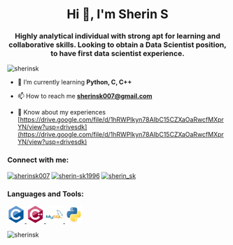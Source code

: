 





<h1 align="center">Hi 👋, I'm Sherin S</h1>
<h3 align="center">Highly analytical individual with strong apt for learning and collaborative skills. Looking to obtain a Data Scientist position, to have first data scientist experience.</h3>

<p align="left"> <img src="https://komarev.com/ghpvc/?username=sherinsk&label=Profile%20views&color=0e75b6&style=flat" alt="sherinsk" /> </p>

- 🌱 I’m currently learning **Python, C, C++**

- 📫 How to reach me **sherinsk007@gmail.com**

- 📄 Know about my experiences [https://drive.google.com/file/d/1hRWPlkyn78AIbC15CZXaOaRwcfMXprYN/view?usp=drivesdk](https://drive.google.com/file/d/1hRWPlkyn78AIbC15CZXaOaRwcfMXprYN/view?usp=drivesdk)

<h3 align="left">Connect with me:</h3>
<p align="left">
<a href="https://twitter.com/sherinsk007" target="blank"><img align="center" src="https://raw.githubusercontent.com/rahuldkjain/github-profile-readme-generator/master/src/images/icons/Social/twitter.svg" alt="sherinsk007" height="30" width="40" /></a>
<a href="https://linkedin.com/in/sherin-sk1996" target="blank"><img align="center" src="https://raw.githubusercontent.com/rahuldkjain/github-profile-readme-generator/master/src/images/icons/Social/linked-in-alt.svg" alt="sherin-sk1996" height="30" width="40" /></a>
<a href="https://instagram.com/sherin_sk" target="blank"><img align="center" src="https://raw.githubusercontent.com/rahuldkjain/github-profile-readme-generator/master/src/images/icons/Social/instagram.svg" alt="sherin_sk" height="30" width="40" /></a>
</p>

<h3 align="left">Languages and Tools:</h3>
<p align="left"> <a href="https://www.cprogramming.com/" target="_blank" rel="noreferrer"> <img src="https://raw.githubusercontent.com/devicons/devicon/master/icons/c/c-original.svg" alt="c" width="40" height="40"/> </a> <a href="https://www.w3schools.com/cpp/" target="_blank" rel="noreferrer"> <img src="https://raw.githubusercontent.com/devicons/devicon/master/icons/cplusplus/cplusplus-original.svg" alt="cplusplus" width="40" height="40"/> </a> <a href="https://www.mysql.com/" target="_blank" rel="noreferrer"> <img src="https://raw.githubusercontent.com/devicons/devicon/master/icons/mysql/mysql-original-wordmark.svg" alt="mysql" width="40" height="40"/> </a> <a href="https://www.python.org" target="_blank" rel="noreferrer"> <img src="https://raw.githubusercontent.com/devicons/devicon/master/icons/python/python-original.svg" alt="python" width="40" height="40"/> </a> </p>

<p><img align="center" src="https://github-readme-stats.vercel.app/api/top-langs?username=sherinsk&show_icons=true&locale=en&layout=compact" alt="sherinsk" /></p>






